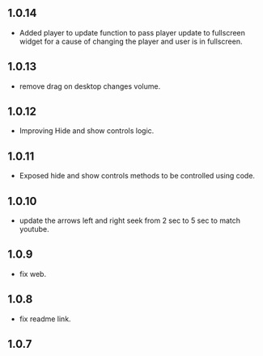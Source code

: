 ## 1.0.14
- Added player to update function to pass player update to fullscreen widget for a cause of changing the player and user is in fullscreen.
## 1.0.13
- remove drag on desktop changes volume.
## 1.0.12
- Improving Hide and show controls logic.
## 1.0.11
- Exposed hide and show controls methods to be controlled using code.
  
## 1.0.10
- update the arrows left and right seek from 2 sec to 5 sec to match youtube.
## 1.0.9
- fix web.

## 1.0.8
- fix readme link.

## 1.0.7
- fix pub points 

## 1.0.6
- fix specific dispose error, in certain conditions.

## 1.0.5
- fix web pause on full screen.
- Added demo to readme.

## 1.0.4

- Updated readme.
- Fixed Fullscreen on web.

## 1.0.3

- Updated readme. 

## 1.0.1

- Fix readme images.

## 1.0.0

- Initial release.
